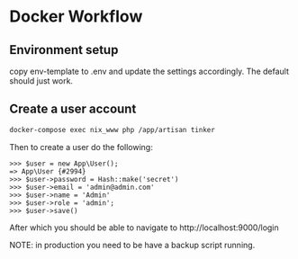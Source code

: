 # Docker Workflow

## Environment setup

copy env-template to .env and update the settings accordingly.  The default should just work.

## Create a user account

```sh
docker-compose exec nix_www php /app/artisan tinker
```

Then to create a user do the following:

```
>>> $user = new App\User();
=> App\User {#2994}
>>> $user->password = Hash::make('secret')
>>> $user->email = 'admin@admin.com'
>>> $user->name = 'Admin'
>>> $user->role = 'admin';
>>> $user->save()
```

After which you should be able to navigate to http://localhost:9000/login 


NOTE: in production you need to be have a backup script running.